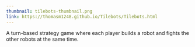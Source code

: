 ```yaml
---
thumbnail: tilebots-thumbnail.png
link: https://thomasm1248.github.io/Tilebots/Tilebots.html
---
```


A turn-based strategy game where each player builds a robot and fights the other robots at the same time.
